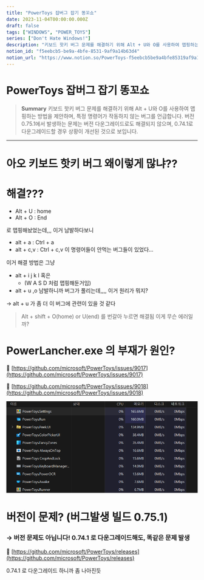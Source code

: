 ```yaml
---
title: "PowerToys 잡버그 잡기 똥꼬쇼"
date: 2023-11-04T00:00:00.000Z
draft: false
tags: ["WINDOWS", "POWER_TOYS"]
series: ["Don't Hate Windows!"]
description: "키보드 핫키 버그 문제를 해결하기 위해 Alt + U와 O를 사용하여 맵핑하는 방법을 제안하며, 특정 명령어가 작동하지 않는 버그를 언급합니다. 버전 0.75.1에서 발생하는 문제는 버전 다운그레이드로도 해결되지 않으며, 0.74.1로 다운그레이드할 경우 상황이 개선된 것으로 보입니다."
notion_id: "f5eebcb5-be9a-4bfe-8531-9af9a14b63d4"
notion_url: "https://www.notion.so/PowerToys-f5eebcb5be9a4bfe85319af9a14b63d4"
---
```


# PowerToys 잡버그 잡기 똥꼬쇼

> **Summary**
> 키보드 핫키 버그 문제를 해결하기 위해 Alt + U와 O를 사용하여 맵핑하는 방법을 제안하며, 특정 명령어가 작동하지 않는 버그를 언급합니다. 버전 0.75.1에서 발생하는 문제는 버전 다운그레이드로도 해결되지 않으며, 0.74.1로 다운그레이드할 경우 상황이 개선된 것으로 보입니다.

---

# 아오 키보드 핫키 버그 왜이렇게 많냐??

# 해결??? 

- Alt + U : home
- Alt + O : End

로 맵핑해놨었는데,,, 이거 남발하다보니

- alt + a : Ctrl + a
- alt + c,v : Ctrl + c,v
이 명령어들이 안먹는 버그들이 있었다…


이거 해결 방법은 그냥 

- alt + i j k l 혹은 
  - (W A S D 처럼 맵핑해둔거임)
- alt + u ,o
남발하니까 버그가 풀리는데,,,, 이거 원리가 뭐지?

→ alt + u 가 좀 더 이 버그에 관련이 있을 것 같다

> Alt + shift + O(home) or U(end) 를 번갈아 누르면 해결됨
이게 무슨 에러일까?

# PowerLancher.exe 의 부재가 원인?

🔗 [https://github.com/microsoft/PowerToys/issues/9017](https://github.com/microsoft/PowerToys/issues/9017)

🔗 [https://github.com/microsoft/PowerToys/issues/9018](https://github.com/microsoft/PowerToys/issues/9018)

![Image](image_3ce4192fa08f.png)


# 버전이 문제? (버그발생 빌드 0.75.1)

### → 버전 문제도 아닙니다! 0.74.1 로 다운그레이드해도, 똑같은 문제 발생

🔗 [https://github.com/microsoft/PowerToys/releases](https://github.com/microsoft/PowerToys/releases)

0.74.1 로 다운그레이드 하니까 좀 나아진듯


